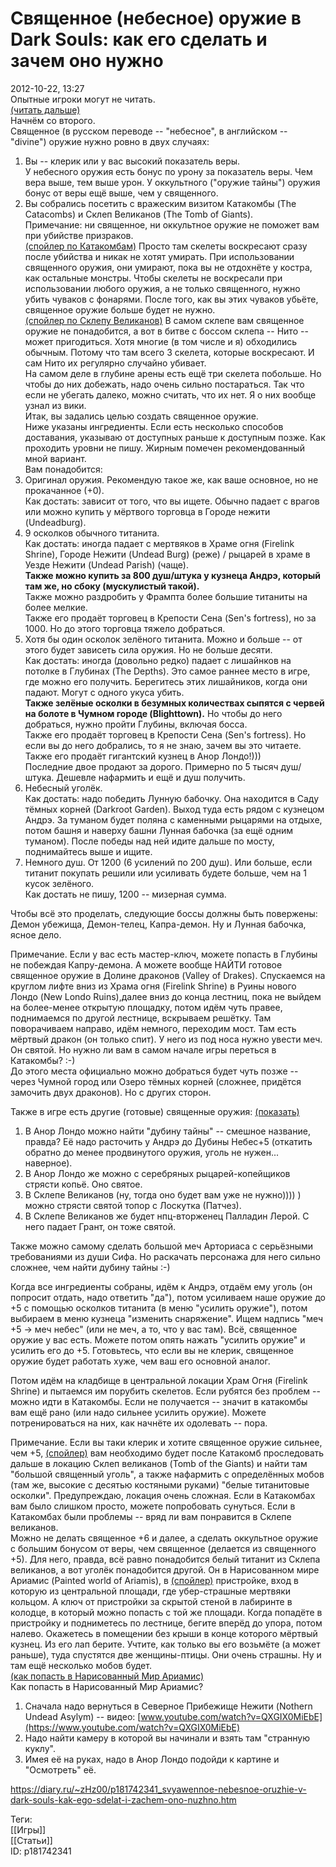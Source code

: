 Священное (небесное) оружие в Dark Souls: как его сделать и зачем оно нужно
============================================================================

   
 2012-10-22, 13:27   
  Опытные игроки могут не читать.   
  [(читать дальше)](https://zHz00.diary.ru/p181742341.htm?index=7#linkmore181742341m7)      
 Начнём со второго.   
 Священное (в русском переводе -- "небесное", в английском -- "divine") оружие нужно ровно в двух случаях:   
 1. Вы -- клерик или у вас высокий показатель веры.   
 У небесного оружия есть бонус по урону за показатель веры. Чем вера выше, тем выше урон. У оккультного ("оружие тайны") оружия бонус от веры ещё выше, чем у священного.   
 2. Вы собрались посетить с вражеским визитом Катакомбы (The Catacombs) и Склеп Великанов (The Tomb of Giants).   
 Примечание: ни священное, ни оккультное оружие не поможет вам при убийстве призраков.   
  [(спойлер по Катакомбам)](https://zHz00.diary.ru/p181742341.htm?index=1#linkmore181742341m1)    Просто там скелеты воскресают сразу после убийства и никак не хотят умирать. При использовании священного оружия, они умирают, пока вы не отдохнёте у костра, как остальные монстры. Чтобы скелеты не воскресали при использовании любого оружия, а не только священного, нужно убить чуваков с фонарями. После того, как вы этих чуваков убьёте, священное оружие больше будет не нужно.     
  [(спойлер по Склепу Великанов)](https://zHz00.diary.ru/p181742341.htm?index=2#linkmore181742341m2)    В самом склепе вам священное оружие не понадобится, а вот в битве с боссом склепа -- Нито -- может пригодиться. Хотя многие (в том числе и я) обходились обычным. Потому что там всего 3 скелета, которые воскресают. И сам Нито их регулярно случайно убивает.   
 На самом деле в глубине арены есть ещё три скелета побольше. Но чтобы до них добежать, надо очень сильно постараться. Так что если не убегать далеко, можно считать, что их нет. Я о них вообще узнал из вики.     
 Итак, вы задались целью создать священное оружие.   
 Ниже указаны ингредиенты. Если есть несколько способов доставания, указываю от доступных раньше к доступным позже. Как проходить уровни не пишу. Жирным помечен рекомендованный мной вариант.   
 Вам понадобится:   
 1. Оригинал оружия. Рекомендую такое же, как ваше основное, но не прокачанное (+0).   
 Как достать: зависит от того, что вы ищете. Обычно падает с врагов или можно купить у мёртвого торговца в Городе нежити (Undeadburg).   
 2. 9 осколков обычного титанита.   
 Как достать: иногда падает с мертвяков в Храме огня (Firelink Shrine), Городе Нежити (Undead Burg) (реже) / рыцарей в храме в Уезде Нежити (Undead Parish) (чаще).   
  **Также можно купить за 800 душ/штука у кузнеца Андрэ, который там же, но сбоку (мускулистый такой).**    
 Также можно раздробить у Фрампта более большие титаниты на более мелкие.   
 Также его продаёт торговец в Крепости Сена (Sen's fortress), но за 1000. Но до этого торговца тяжело добраться.   
 3. Хотя бы один осколок зелёного титанита. Можно и больше -- от этого будет зависеть сила оружия. Но не больше десяти.   
 Как достать: иногда (довольно редко) падает с лишайнков на потолке в Глубинах (The Depths). Это самое раннее место в игре, где можно его получить. Берегитесь этих лишайников, когда они падают. Могут с одного укуса убить.   
  **Также зелёные осколки в безумных количествах сыпятся с червей на болоте в Чумном городе (Blighttown).**  Но чтобы до него добраться, нужно пройти Глубины, включая босса.   
 Также его продаёт торговец в Крепости Сена (Sen's fortress). Но если вы до него добрались, то я не знаю, зачем вы это читаете.   
 Также его продаёт гигантский кузнец в Анор Лондо!)))   
 Последние двое продают за дорого. Примерно по 5 тысяч душ/штука. Дешевле нафармить и ещё и душ получить.   
 4. Небесный уголёк.   
 Как достать: надо победить Лунную бабочку. Она находится в Саду тёмных корней (Darkroot Garden). Выход туда есть рядом с кузнецом Андрэ. За туманом будет поляна с каменными рыцарями на отдыхе, потом башня и наверху башни Лунная бабочка (за ещё одним туманом). После победы над ней идите дальше по мосту, поднимайтесь выше и ищите.   
 5. Немного душ. От 1200 (6 усилений по 200 душ). Или больше, если титанит покупать решили или усиливать будете больше, чем на 1 кусок зелёного.   
 Как достать не пишу, 1200 -- мизерная сумма.   
   
 Чтобы всё это проделать, следующие боссы должны быть повержены: Демон убежища, Демон-телец, Капра-демон. Ну и Лунная бабочка, ясное дело.   
   
 Примечание. Если у вас есть мастер-ключ, можете попасть в Глубины не побеждая Капру-демона. А можете вообще НАЙТИ готовое священное оружие в Долине драконов (Valley of Drakes). Спускаемся на круглом лифте вниз из Храма огня (Firelink Shrine) в Руины нового Лондо (New Londo Ruins),далее вниз до конца лестниц, пока не выйдем на более-менее открытую площадку, потом идём чуть правее, поднимаемся по другой лестнице, вскрываем решётку. Там поворачиваем направо, идём немного, переходим мост. Там есть мёртвый дракон (он только спит). У него из под носа нужно увести меч. Он святой. Но нужно ли вам в самом начале игры переться в Катакомбы? :-)   
 До этого места официально можно добраться будет чуть позже -- через Чумной город или Озеро тёмных корней (сложнее, придётся замочить двух драконов). Но с других сторон.   
   
 Также в игре есть другие (готовые) священные оружия:  [(показать)](https://zHz00.diary.ru/p181742341.htm?index=3#linkmore181742341m3)      
 1. В Анор Лондо можно найти "дубину тайны" -- смешное название, правда? Её надо расточить у Андрэ до Дубины Небес+5 (откатить обратно до менее продвинутого оружия, уголь не нужен... наверное).   
 2. В Анор Лондо же можно с серебряных рыцарей-копейщиков стрясти копьё. Оно святое.   
 3. В Склепе Великанов (ну, тогда оно будет вам уже не нужно)))) ) можно стрясти святой топор с Лоскутка (Патчез).   
 4. В Склепе Великанов же будет нпц-вторженец Палладин Лерой. С него падает Грант, он тоже святой.     
   
 Также можно самому сделать большой меч Арториаса с серьёзными требованиями из души Сифа. Но раскачать персонажа для него сильно сложнее, чем найти дубину тайны :-)   
   
 Когда все ингредиенты собраны, идём к Андрэ, отдаём ему уголь (он попросит отдать, надо ответить "да"), потом усиливаем наше оружие до +5 с помощью осколков титанита (в меню "усилить оружие"), потом выбираем в меню кузнеца "изменить снаряжение". Ищем надпись "меч +5 -> меч небес" (или не меч, а то, что у вас там). Всё, священное оружие у вас есть. Можете потом опять нажать "усилить оружие" и усилить его до +5. Готовьтесь, что если вы не клерик, священное оружие будет работать хуже, чем ваш его основной аналог.   
   
 Потом идём на кладбище в центральной локации Храм Огня (Firelink Shrine) и пытаемся им порубить скелетов. Если рубятся без проблем -- можно идти в Катакомбы. Если не получается -- значит в катакомбы вам ещё рано (или надо сильнее усилить оружие). Можете потренироваться на них, как начнёте их одолевать -- пора.   
   
 Примечание. Если вы таки клерик и хотите священное оружие сильнее, чем +5,  [(спойлер)](https://zHz00.diary.ru/p181742341.htm?index=6#linkmore181742341m6)    вам необходимо будет после Катакомб проследовать дальше в локацию Склеп великанов (Tomb of the Giants) и найти там "большой священный уголь", а также нафармить с определённых мобов (там же, высокие с десятью костяными руками) "белые титанитовые осколки". Предупреждаю, локация очень сложная. Если в Катакомбах вам было слишком просто, можете попробовать сунуться. Если в Катакомбах были проблемы -- вряд ли вам понравится в Склепе великанов.   
 Можно не делать священное +6 и далее, а сделать оккультное оружие с большим бонусом от веры, чем священное (делается из священного +5). Для него, правда, всё равно понадобится белый титанит из Склепа великанов, а вот уголёк понадобится другой. Он в Нарисованном мире Ариамис (Painted world of Ariamis), в  [(спойлер)](https://zHz00.diary.ru/p181742341.htm?index=4#linkmore181742341m4)    пристройке, вход в которую из центральной площади, где убер-страшные мертвяки кольцом. А ключ от пристройки за скрытой стеной в лабиринте в колодце, в который можно попасть с той же площади. Когда попадёте в пристройку и подниметесь по лестнице, бегите вперёд до упора, потом налево. Окажетесь в помещении без крыши в конце которого мёртвый кузнец. Из его лап берите. Учтите, как только вы его возьмёте (а может раньше), туда спустятся две женщины-птицы. Они очень страшны. Ну и там ещё несколько мобов будет.     
  [(как попасть в Нарисованный Мир Ариамис)](https://zHz00.diary.ru/p181742341.htm?index=5#linkmore181742341m5)      
 Как попасть в Нарисованный Мир Ариамис?   
 1. Сначала надо вернуться в Северное Прибежище Нежити (Nothern Undead Asylym) -- видео:  [www.youtube.com/watch?v=QXGIX0MiEbE](https://www.youtube.com/watch?v=QXGIX0MiEbE)    
 2. Надо найти камеру в которой вы начинали и взять там "странную куклу".   
 3. Имея её на руках, надо в Анор Лондо подойди к картине и "Осмотреть" её.         
    
 <https://diary.ru/~zHz00/p181742341_svyawennoe-nebesnoe-oruzhie-v-dark-souls-kak-ego-sdelat-i-zachem-ono-nuzhno.htm>   
   
 Теги:   
 [[Игры]]   
 [[Статьи]]   
 ID: p181742341